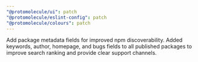 ```yaml
---
"@protomolecule/ui": patch
"@protomolecule/eslint-config": patch
"@protomolecule/colours": patch
---
```


Add package metadata fields for improved npm discoverability. Added keywords, author, homepage, and bugs fields to all published packages to improve search ranking and provide clear support channels.
